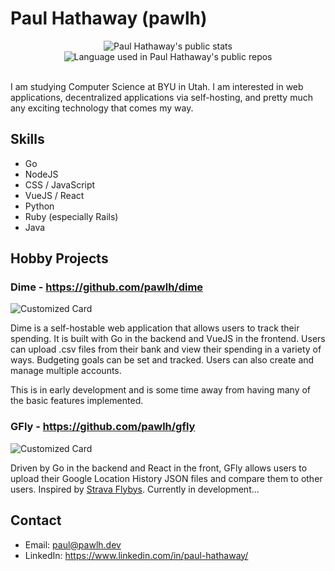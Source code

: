 # Paul Hathaway (pawlh)

<div align="center">
    <img width="" src="https://gh-stats.pawlh.dev/api?username=pawlh&count_private=true&show_icons=true&card_width=350&custom_title=My%20stats&theme=transparent" alt="Paul Hathaway's public stats" />
    <img width="" src="https://gh-stats.pawlh.dev/api/top-langs/?username=pawlh&langs_count=6&layout=compact&card_width=200&custom_title=Public%20repos&theme=transparent" alt="Language used in Paul Hathaway's public repos" />
  <br />
  <br />
</div>

I am studying Computer Science at BYU in Utah. I am interested in web applications, decentralized applications via self-hosting, and pretty much any exciting technology that comes my way.

## Skills

- Go
- NodeJS
- CSS / JavaScript
- VueJS / React
- Python
- Ruby (especially Rails)
- Java

## Hobby Projects

### Dime - https://github.com/pawlh/dime

![Customized Card](https://gh-stats.pawlh.dev/api/pin?username=pawlh&repo=dime&theme=transparent)
  
  Dime is a self-hostable web application that allows users to track their spending. It is built with Go in the backend and VueJS in the frontend. Users can upload .csv files from their bank and view their spending in a variety of ways. Budgeting goals can be set and tracked. Users can also create and manage multiple accounts.

  This is in early development and is some time away from having many of the basic features implemented.

### GFly - https://github.com/pawlh/gfly

![Customized Card](https://gh-stats.pawlh.dev/api/pin?username=pawlh&repo=gfly&theme=transparent)

  Driven by Go in the backend and React in the front, GFly allows users to upload their Google Location History JSON files and compare them to other users. Inspired by [Strava Flybys](https://labs.strava.com/flyby/). Currently in development...

## Contact

- Email: paul@pawlh.dev
- LinkedIn: https://www.linkedin.com/in/paul-hathaway/
